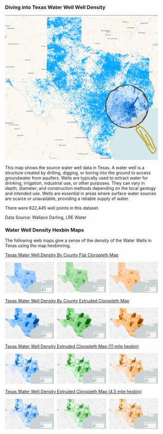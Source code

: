 ### Diving into Texas Water Well Well Density

<img src="images/texas_magnify.png" style="width:800px;">

This map shows the source water well data in Texas. A water well is a structure created by drilling, digging, or boring 
into the ground to access groundwater from aquifers. Wells are typically used to extract water for drinking, irrigation, 
industrial use, or other purposes. They can vary in depth, diameter, and construction methods depending on the local geology 
and intended use. Wells are essential in areas where surface water sources are scarce or unavailable, providing a reliable 
supply of water. 

There were 622,445 well points in this dataset.

Data Source: Wallace Darling, LRE Water

### Water Well Density Hexbin Maps

The following web maps give a sense of the density of the Water Wells in Texas using the map hexbinning.

[Texas Water Well Density By County Flat Cloropleth Map](https://fergusdevelopmentllc.github.io/texas-water-art-v2/01.html)
<div style="display: flex; gap: 10px;">
    <a href="https://fergusdevelopmentllc.github.io/texas-water-art-v2/01.html?color=blue" target='_blank'><img src="images/01_flat_county_blue.png" style="width:250px;"></a>
    <a href="https://fergusdevelopmentllc.github.io/texas-water-art-v2/01.html?color=green" target='_blank'><img src="images/01_flat_county_green.png" style="width:250px;"></a>
    <a href="https://fergusdevelopmentllc.github.io/texas-water-art-v2/01.html?color=orange" target='_blank'><img src="images/01_flat_county_orange.png" style="width:250px;"></a>
</div>

[Texas Water Well Density By County Extruded Cloropleth Map](https://fergusdevelopmentllc.github.io/texas-water-art-v2/02.html)
<div style="display: flex; gap: 10px;">
    <a href="https://fergusdevelopmentllc.github.io/texas-water-art-v2/02.html?color=blue" target='_blank'><img src="images/02_3d_county_blue.png" style="width:250px;"></a>
    <a href="https://fergusdevelopmentllc.github.io/texas-water-art-v2/02.html?color=green" target='_blank'><img src="images/02_3d_county_green.png" style="width:250px;"></a>
    <a href="https://fergusdevelopmentllc.github.io/texas-water-art-v2/02.html?color=orange" target='_blank'><img src="images/02_3d_county_orange.png" style="width:250px;"></a>
</div>

[Texas Water Well Density Extruded Cloropleth Map (11 mile hexbin)](https://fergusdevelopmentllc.github.io/texas-water-art-v2/03.html)
<div style="display: flex; gap: 10px;">
    <a href="https://fergusdevelopmentllc.github.io/texas-water-art-v2/03.html?color=blue" target='_blank'><img src="images/03_3d_county_blue.png" style="width:250px;"></a>
    <a href="https://fergusdevelopmentllc.github.io/texas-water-art-v2/03.html?color=green" target='_blank'><img src="images/03_3d_county_green.png" style="width:250px;"></a>
    <a href="https://fergusdevelopmentllc.github.io/texas-water-art-v2/03.html?color=orange" target='_blank'><img src="images/03_3d_county_orange.png" style="width:250px;"></a>
</div>

[Texas Water Well Density Extruded Cloropleth Map (4.5 mile hexbin)](https://fergusdevelopmentllc.github.io/texas-water-art-v2/04.html)
<div style="display: flex; gap: 10px;">
    <a href="https://fergusdevelopmentllc.github.io/texas-water-art-v2/04.html?color=blue" target='_blank'><img src="images/04_3d_county_blue.png" style="width:250px;"></a>
    <a href="https://fergusdevelopmentllc.github.io/texas-water-art-v2/04.html?color=green" target='_blank'><img src="images/04_3d_county_green.png" style="width:250px;"></a>
    <a href="https://fergusdevelopmentllc.github.io/texas-water-art-v2/04.html?color=orange" target='_blank'><img src="images/04_3d_county_orange.png" style="width:250px;"></a>
</div>
